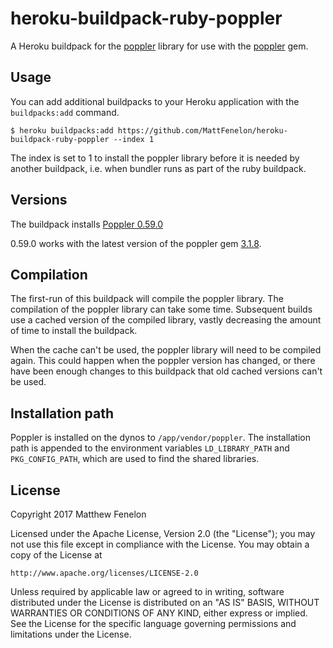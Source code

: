 # heroku-buildpack-ruby-poppler

A Heroku buildpack for the [poppler](https://poppler.freedesktop.org/) library
for use with the [poppler](https://rubygems.org/gems/poppler/) gem.

## Usage

You can add additional buildpacks to your Heroku application with the
`buildpacks:add` command.

```shell
$ heroku buildpacks:add https://github.com/MattFenelon/heroku-buildpack-ruby-poppler --index 1
```

The index is set to 1 to install the poppler library before it is needed by
another buildpack, i.e. when bundler runs as part of the ruby
buildpack.

## Versions

The buildpack installs [Poppler 0.59.0](https://poppler.freedesktop.org/releases.html)

0.59.0 works with the latest version of the poppler
gem [3.1.8](https://rubygems.org/gems/poppler/versions/3.1.8).

## Compilation

The first-run of this buildpack will compile the poppler library. The
compilation of the poppler library can take some time. Subsequent
builds use a cached version of the compiled library, vastly decreasing the
amount of time to install the buildpack.

When the cache can't be used, the poppler library will need to be
compiled again. This could happen when the poppler version has changed, or there
have been enough changes to this buildpack that old cached versions can't be
used.

## Installation path

Poppler is installed on the dynos to `/app/vendor/poppler`. The installation
path is appended to the environment variables `LD_LIBRARY_PATH` and
`PKG_CONFIG_PATH`, which are used to find the shared libraries.

## License

Copyright 2017 Matthew Fenelon

Licensed under the Apache License, Version 2.0 (the "License");
you may not use this file except in compliance with the License.
You may obtain a copy of the License at

    http://www.apache.org/licenses/LICENSE-2.0

Unless required by applicable law or agreed to in writing, software
distributed under the License is distributed on an "AS IS" BASIS,
WITHOUT WARRANTIES OR CONDITIONS OF ANY KIND, either express or implied.
See the License for the specific language governing permissions and
limitations under the License.
